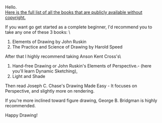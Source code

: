 Hello. \
[Here is the full list of all the books that are publicly available without copyright.](/copyright-free-books.md)

If you want go get started as a complete beginner, I'd recommend you to take any one of these 3 books: \
1. Elements of Drawing by John Ruskin
2. The Practice and Science of Drawing by Harold Speed

After that I highly recommend taking Anson Kent Cross's\ 
1. Hand-free Drawing or John Ruskin's Elements of Perspective.- (here you'll learn Dynamic Sketching),
2. Light and Shade

Then read Joseph C. Chase's Drawing Made Easy - It focuses on Perspective, and slightly more on rendering. 

If you're more inclined toward figure drawing, George B. Bridgman is highly recommended.

Happy Drawing!
